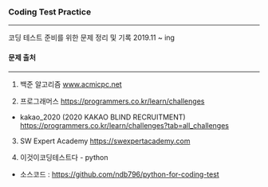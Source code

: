 ### Coding Test Practice
-------------------------

코딩 테스트 준비를 위한 문제 정리 및 기록
2019.11 ~ ing

#### 문제 출처
*************

1. 백준 알고리즘
www.acmicpc.net

2. 프로그래머스
https://programmers.co.kr/learn/challenges

  
  - kakao_2020 (2020 KAKAO BLIND RECRUITMENT)<br>
  https://programmers.co.kr/learn/challenges?tab=all_challenges
  

3. SW Expert Academy
https://swexpertacademy.com

4. 이것이코딩테스트다 - python
- 소스코드 : https://github.com/ndb796/python-for-coding-test

